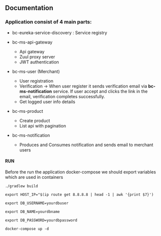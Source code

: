 ## Documentation

### Application consist of 4 main parts:

* bc-eureka-service-discovery : Service registry 
* bc-ms-api-gateway <br/>
  - Api gateway
  - Zuul proxy server 
  - JWT authentication

* bc-ms-user (Merchant)
  - User registration
  - Verification -> When user register it sends verification email via <b>bc-ms-notification</b> service. If user accept and clicks the link in the email, verification completes successfully.
  - Get logged user info details
* bc-ms-product
  - Create product
  - List api with pagination

* bc-ms-notification
  - Produces and Consumes notification and sends email to merchant users 
  
#### RUN  
Before the run the application docker-compose we should export variables which are used in containers </br>
```shell
./gradlew build

export HOST_IP="$(ip route get 8.8.8.8 | head -1 | awk '{print $7}') 

export DB_USERNAME=yourdbuser

export DB_NAME=yourdbname

export DB_PASSWORD=yourdbpassword

docker-compose up -d
```

